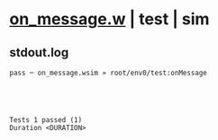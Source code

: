 # [on_message.w](../../../../examples/tests/valid/on_message.w) | test | sim

## stdout.log
```log
pass ─ on_message.wsim » root/env0/test:onMessage
 




Tests 1 passed (1) 
Duration <DURATION>

```

